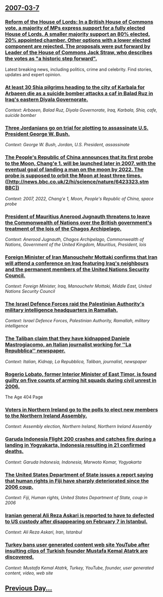 ## [2007-03-7](/news/2007/03/7/index.md)

### [ Reform of the House of Lords: In a British House of Commons vote, a majority of MPs express support for a fully elected House of Lords. A smaller majority support an 80% elected, 20% appointed chamber. Other options with a lower elected component are rejected. The proposals were put forward by Leader of the House of Commons Jack Straw, who describes the votes as "a historic step forward". ](/news/2007/03/7/reform-of-the-house-of-lords-in-a-british-house-of-commons-vote-a-majority-of-mps-express-support-for-a-fully-elected-house-of-lords-a-s.md)
Latest breaking news, including politics, crime and celebrity. Find stories, updates and expert opinion.

### [ At least 30 Shia pilgrims heading to the city of Karbala for Arbaeen die as a suicide bomber attacks a caf in Balad Ruz in Iraq's eastern Diyala Governorate. ](/news/2007/03/7/at-least-30-shia-pilgrims-heading-to-the-city-of-karbala-for-arbaeen-die-as-a-suicide-bomber-attacks-a-cafe-in-balad-ruz-in-iraq-s-eastern.md)
_Context: Arbaeen, Balad Ruz, Diyala Governorate, Iraq, Karbala, Shia, cafe, suicide bomber_

### [ Three Jordanians go on trial for plotting to assassinate U.S. President George W. Bush. ](/news/2007/03/7/three-jordanians-go-on-trial-for-plotting-to-assassinate-u-s-president-george-w-bush.md)
_Context: George W. Bush, Jordan, U.S. President, assassinate_

### [ The People's Republic of China announces that its first probe to the Moon, Chang'e 1, will be launched later in 2007, with the eventual goal of landing a man on the moon by 2022.  The probe is supposed to orbit the Moon at least three times. ([http://news.bbc.co.uk/2/hi/science/nature/6423323.stm BBC])](/news/2007/03/7/the-people-s-republic-of-china-announces-that-its-first-probe-to-the-moon-chang-e-1-will-be-launched-later-in-2007-with-the-eventual-goa.md)
_Context: 2007, 2022, Chang'e 1, Moon, People's Republic of China, space probe_

### [ President of Mauritius Anerood Jugnauth threatens to leave the Commonwealth of Nations over the British government's treatment of the lois of the Chagos Archipelago. ](/news/2007/03/7/president-of-mauritius-anerood-jugnauth-threatens-to-leave-the-commonwealth-of-nations-over-the-british-government-s-treatment-of-the-ilois.md)
_Context: Anerood Jugnauth, Chagos Archipelago, Commonwealth of Nations, Government of the United Kingdom, Mauritius, President, lois_

### [ Foreign Minister of Iran Manouchehr Mottaki confirms that Iran will attend a conference on Iraq featuring Iraq's neighbours and the permanent members of the United Nations Security Council. ](/news/2007/03/7/foreign-minister-of-iran-manouchehr-mottaki-confirms-that-iran-will-attend-a-conference-on-iraq-featuring-iraq-s-neighbours-and-the-permane.md)
_Context: Foreign Minister, Iraq, Manouchehr Mottaki, Middle East, United Nations Security Council_

### [ The Israel Defence Forces raid the Palestinian Authority's military intelligence headquarters in Ramallah. ](/news/2007/03/7/the-israel-defence-forces-raid-the-palestinian-authority-s-military-intelligence-headquarters-in-ramallah.md)
_Context: Israel Defence Forces, Palestinian Authority, Ramallah, military intelligence_

### [ The Taliban claim that they have kidnapped Daniele Mastrogiacomo, an Italian journalist working for ''La Repubblica'' newspaper. ](/news/2007/03/7/the-taliban-claim-that-they-have-kidnapped-daniele-mastrogiacomo-an-italian-journalist-working-for-la-repubblica-newspaper.md)
_Context: Italian, Kidnap, La Repubblica, Taliban, journalist, newspaper_

### [ Rogerio Lobato, former Interior Minister of East Timor, is found guilty on five counts of arming hit squads during  civil unrest in 2006. ](/news/2007/03/7/rogerio-lobato-former-interior-minister-of-east-timor-is-found-guilty-on-five-counts-of-arming-hit-squads-during-civil-unrest-in-2006.md)
The Age 404 Page

### [ Voters in Northern Ireland go to the polls to elect new members to the Northern Ireland Assembly. ](/news/2007/03/7/voters-in-northern-ireland-go-to-the-polls-to-elect-new-members-to-the-northern-ireland-assembly.md)
_Context: Assembly election, Northern Ireland, Northern Ireland Assembly_

### [ Garuda Indonesia Flight 200 crashes and catches fire during a landing in Yogyakarta, Indonesia resulting in 21 confirmed deaths. ](/news/2007/03/7/garuda-indonesia-flight-200-crashes-and-catches-fire-during-a-landing-in-yogyakarta-indonesia-resulting-in-21-confirmed-deaths.md)
_Context: Garuda Indonesia, Indonesia, Marwoto Komar, Yogyakarta_

### [ The United States Department of State issues a report saying that human rights in Fiji have sharply deteriorated since the 2006 coup. ](/news/2007/03/7/the-united-states-department-of-state-issues-a-report-saying-that-human-rights-in-fiji-have-sharply-deteriorated-since-the-2006-coup.md)
_Context: Fiji, Human rights, United States Department of State, coup in 2006_

### [ Iranian general Ali Reza Askari is reported to have to defected to US custody after disappearing on February 7 in Istanbul.](/news/2007/03/7/iranian-general-ali-reza-askari-is-reported-to-have-to-defected-to-us-custody-after-disappearing-on-february-7-in-istanbul.md)
_Context: Ali Reza Askari, Iran, Istanbul_

### [ Turkey bans user generated content web site YouTube after insulting clips of Turkish founder Mustafa Kemal Atatrk are discovered. ](/news/2007/03/7/turkey-bans-user-generated-content-web-site-youtube-after-insulting-clips-of-turkish-founder-mustafa-kemal-ataturk-are-discovered.md)
_Context: Mustafa Kemal Atatrk, Turkey, YouTube, founder, user generated content, video, web site_

## [Previous Day...](/news/2007/03/6/index.md)

